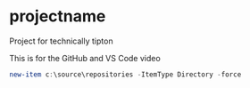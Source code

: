 # projectname
Project for technically tipton

This is for the GitHub and VS Code video
```powershell
new-item c:\source\repositories -ItemType Directory -force
```